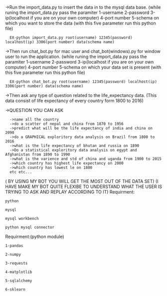 ->Run the import_data.py to insert the data in to the mysql data base.
  (while runing the import_data.py pass the paramiter 1-username
                                                      2-password
                                                      3-ip(localhost if you are on your own computer)
                                                      4-port number
                                                      5-schema on which you want to store the data
  (with this five parameter run this python file)
      
      EX-python import_data.py root(username) 12345(password) localhost(ip) 3306(port number) data(schema name) 



->Then run chat_bot.py for mac user and chat_bot(windows).py for window user to run the application.
 (while runing the import_data.py pass the paramiter 1-username
                                                     2-password
                                                     3-ip(localhost if you are on your own computer)
                                                     4-port number
                                                     5-schema on which your data set is present
   (with this five parameter run this python file)
      
      EX-python chat_bot.py root(username) 12345(password) localhost(ip) 3306(port number) data(schema name)
      
 ->Then ask any type of question related to the life_expectancy data.
      (This data consist of life expectancy of every country form 1800 to 2016)
      
 ->QUESTION YOU CAN ASK
 
      ->name all the country
      ->do a scatter of nepal and china from 1870 to 1956
      ->predict what will be the life expectancy of india and china on 2090
      ->do a GRAPHICAL exploritory data analysis on Brazil from 1800 to 2016
      ->what is the life expectancy of bhutan and russia on 1890
      ->Do a statistical exploritory data analysis on egypt and Afghanistan from 1890 to 1990
      ->what is the varience and std of china and uganda from 1900 to 2015
      ->which country has highest life expectancy on 2000
      ->which country has lowest le on 1800
      etc etc...
 ( BY USING MY BOT YOU WILL GET THE MOST OUT OF THE DATA SET)
 (I HAVE MAKE MY BOT QUITE FLEXIBE TO UNDERSTAND WHAT THE USER IS TRYING TO ASK AND REPLAY ACCORDING TO IT)
Requirment:

    python

    mysql
  
    mysql workbench
  
    python mysql connector

Requirment:(python module)
  
    1-pandas
  
    2-numpy
  
    3-requests
  
    4-matplotlib
  
    5-sqlalchemy
  
    6-sklearn
  
